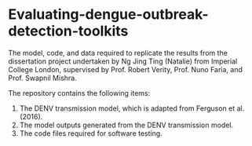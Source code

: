 # Evaluating-dengue-outbreak-detection-toolkits
The model, code, and data required to replicate the results from the dissertation project undertaken by Ng Jing Ting (Natalie) from Imperial College London, supervised by Prof. Robert Verity, Prof. Nuno Faria, and Prof. Swapnil Mishra.

The repository contains the following items:

1. The DENV transmission model, which is adapted from Ferguson et al. (2016).
2. The model outputs generated from the DENV transmission model.
3. The code files required for software testing.
